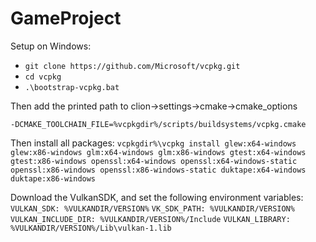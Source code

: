 # GameProject

Setup on Windows: 
- `git clone https://github.com/Microsoft/vcpkg.git`
- `cd vcpkg`
- `.\bootstrap-vcpkg.bat`

Then add the printed path to clion->settings->cmake->cmake_options 

`-DCMAKE_TOOLCHAIN_FILE=%vcpkgdir%/scripts/buildsystems/vcpkg.cmake`

Then install all packages:
`vcpkgdir%\vcpkg install glew:x64-windows glew:x86-windows glm:x64-windows glm:x86-windows gtest:x64-windows gtest:x86-windows openssl:x64-windows openssl:x64-windows-static openssl:x86-windows openssl:x86-windows-static duktape:x64-windows duktape:x86-windows`

Download the VulkanSDK, and set the following environment variables:
`VULKAN_SDK: %VULKANDIR/VERSION%`
`VK_SDK_PATH: %VULKANDIR/VERSION%`
`VULKAN_INCLUDE_DIR: %VULKANDIR/VERSION%/Include`
`VULKAN_LIBRARY: %VULKANDIR/VERSION%/Lib\vulkan-1.lib`
